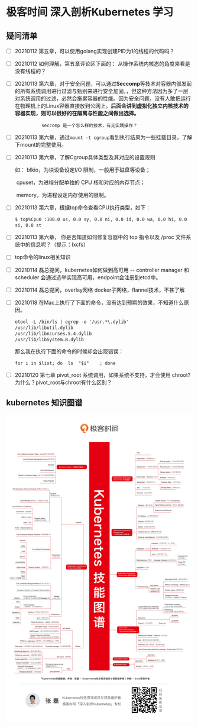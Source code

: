 # 极客时间 深入剖析Kubernetes 学习


## 疑问清单
- [ ] 20210112 第五章，可以使用golang实现创建PID为1的线程的代码吗？ 

- [ ] 20210112 如何理解，第五章评论区下面的： 从操作系统内核态的角度来看是没有线程的？

- [ ] 20210113 第六章，对于安全问题，可以通过**Seccomp**等技术对容器内部发起的所有系统调用进行过滤与甄别来进行安全加固，，但这种方法因为多了一层对系统调用的过滤，必然会拖累容器的性能。因为安全问题，没有人敢把运行在物理机上的Linux容器直接放到公网上。**后面会讲到虚拟化独立内核技术的容器实现，则可以很好的在隔离与性能之间做出选择。**
            
            ​    seccomp 是一个怎么样的技术，有无实践操作？
            
            
            
- [ ] 20210113 第六章，通过`mount -t cgroup`看到执行结果为一些挂载目录，了解下mount的完整使用。

- [ ] 20210113 第六章，了解Cgroup具体类型及其对应的设置规则

     如： blkio，为块设备设定I/O 限制，一般用于磁盘等设备；

     ​         cpuset，为进程分配单独的 CPU 核和对应的内存节点；

     ​		 memory，为进程设定内存使用的限制。

- [ ] 20210113 第六章，根据top命令查看CPU执行类型，如下：

     ```
     $ top%Cpu0 :100.0 us, 0.0 sy, 0.0 ni, 0.0 id, 0.0 wa, 0.0 hi, 0.0 si, 0.0 st
     ```

     

- [ ] 20210113 第六章， 你是否知道如何修复容器中的 top 指令以及 /proc 文件系统中的信息呢？（提示：lxcfs）

- [ ] top命令的linux相关知识

- [ ] 20210114 磊总提问，kubernetes如何做到高可用 -- controller manager 和scheduler 会通过选举实现高可用，endpoint会注册到etcd中。

- [ ] 20210114 磊总提问，overlay网络  docker子网络，flannel技术，不甚了解

- [ ] 20210118 在Mac上执行了下面的命令，没有达到预期的效果，不知道什么原因。

     ```
     otool -L /bin/ls | egrep -o '/usr.*\.dylib'
     /usr/lib/libutil.dylib
     /usr/lib/libncurses.5.4.dylib
     /usr/lib/libSystem.B.dylib
     ```

     那么我在执行下面的命令的时候却会出现错误：

     ```
     for i in $list; do  ls  "$i"    ; done
     ```

- [ ] 20210120  第七章  pivot_root 系统调用，如果系统不支持，才会使用 chroot? 为什么？pivot_root与chroot有什么区别？







## kubernetes 知识图谱
![kubernetes.jpg](./one_chapter/kubernetes.jpg)